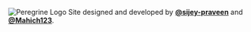 ![Peregrine Logo](https://github.com/peregrine-lang/Peregrine/raw/main/graphics/banner.png)
Site designed and developed by <a href="https://github.com/sijey-praveen/"><b>@sijey-praveen</b></a> and <a href="https://github.com/Mahich123"><b>@Mahich123</b></a>.
